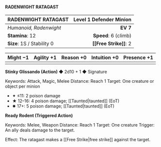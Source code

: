 #### RADENWIGHT RATAGAST

| RADENWIGHT RATAGAST        | **Level 1 Defender Minion** |
| :------------------------- | --------------------------: |
| *Humanoid, Radenwight*     |                    **EV 7** |
| **Stamina**: 12            |        **Speed**: 6 (climb) |
| **Size**: 1S / Stability 0 |          **[[Free Strike]]**: 2 |

| **Might** −1 | **Agility** +1 | **Reason** +0 | **Intuition** +0 | **Presence** +1 |
| ------------ | -------------- | ------------- | ---------------- | --------------- |
|              |                |               |                  |                 |

**Stinky Glissando (Action)** ◆ 2d10 + 1 ◆ Signature

Keywords: Attack, Magic, Melee
Distance: Reach 1
Target: One creature or object per minion

- ✦ ≤11: 2 poison damage
- ★ 12–16: 4 poison damage; [[Taunted|taunted]] (EoT)
- ✸ 17+: 5 poison damage; [[Taunted|taunted]] (EoT)

**Ready Rodent (Triggered Action)**

Keywords: Melee, Weapon
Distance: Reach 1
Target: One creature
Trigger: An ally deals damage to the target.

Effect: The ratagast makes a [[Free Strike|free strike]] against the target.

